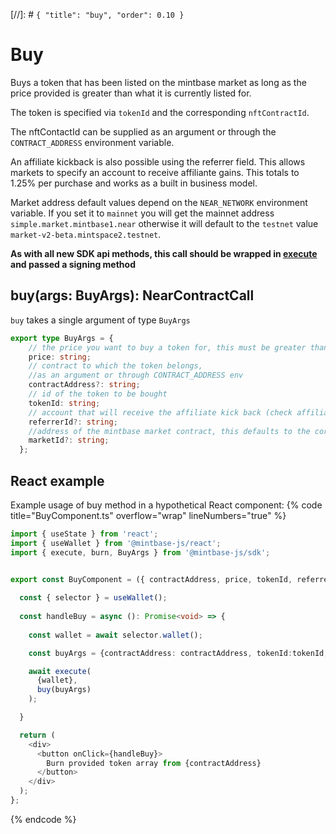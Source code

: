 [//]: # `{ "title": "buy", "order": 0.10 }`

# Buy

Buys a token that has been listed on the mintbase market as long as the price provided is greater than what it is currently listed for.

The token is specified via `tokenId` and the corresponding `nftContractId`.

The nftContactId can be supplied as an argument or through the `CONTRACT_ADDRESS` environment variable.

An affiliate kickback is also possible using the referrer field. This allows markets to specify an account to receive affiliante gains. This totals to 1.25% per purchase and works as a built in business model.

Market address default values depend on the `NEAR_NETWORK` environment variable. If you set it to `mainnet` you will get the mainnet address `simple.market.mintbase1.near` otherwise it will default to the `testnet` value `market-v2-beta.mintspace2.testnet`.

**As with all new SDK api methods, this call should be wrapped in [execute](../#execute) and passed a signing method**

## buy(args: BuyArgs): NearContractCall

`buy` takes a single argument of type `BuyArgs`

```typescript
export type BuyArgs = {
    // the price you want to buy a token for, this must be greater than the amount its currently listed for
    price: string;
    // contract to which the token belongs, 
    //as an argument or through CONTRACT_ADDRESS env
    contractAddress?: string;
    // id of the token to be bought
    tokenId: string;
    // account that will receive the affiliate kick back (check affiliate documentation)
    referrerId?: string;
    //address of the mintbase market contract, this defaults to the correct values depending on the NEAR_NETWORK environment variable
    marketId?: string;
  };
```

## React example

Example usage of buy method in a hypothetical React component:
{% code title="BuyComponent.ts" overflow="wrap" lineNumbers="true" %}

```typescript
import { useState } from 'react';
import { useWallet } from '@mintbase-js/react';
import { execute, burn, BuyArgs } from '@mintbase-js/sdk';


export const BuyComponent = ({ contractAddress, price, tokenId, referrerId, marketId }:BuyArgs): JSX.Element => {
  
  const { selector } = useWallet();
  
  const handleBuy = async (): Promise<void> => {
    
    const wallet = await selector.wallet();

    const buyArgs = {contractAddress: contractAddress, tokenId:tokenId, referrerId:referrerId , marketId:marketId, price:price }

    await execute(
      {wallet},
      buy(buyArgs)
    );

  }

  return (
    <div>
      <button onClick={handleBuy}>
        Burn provided token array from {contractAddress}
      </button>
    </div>
  );
};
```
{% endcode %}